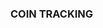 <h3>COIN TRACKING</h3>
<img style="width:'100%';height:'100%'" scr="./coin_01.png"/>
<img style="width:'100%';height:'100%'" scr="./coin_02.png"/>
